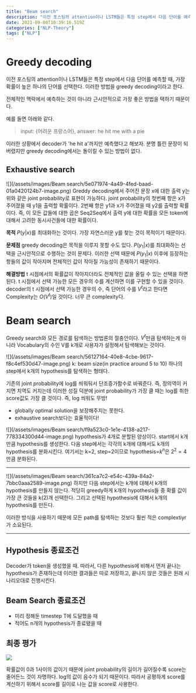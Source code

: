 ```yaml
---
title: "Beam search"
description: "이전 포스팅의 attention이나 LSTM들은 특정 step에서 다음 단어를 예측할 때, 가장 확률이 높은 하나의 단어를 선택한다. 이러한 방법을 greedy decoding이라고 한다.전체적인 맥락에서 예측하는 것이 아니라 근시안적으로 가장 좋은 방법을 택하기 때문"
date: 2021-09-08T10:39:16.519Z
categories: ["NLP-Theory"]
tags: ["NLP"]
---
```

# Greedy decoding
이전 포스팅의 attention이나 LSTM들은 특정 step에서 다음 단어를 예측할 때, 가장 확률이 높은 하나의 단어를 선택한다. 이러한 방법을 greedy decoding이라고 한다.

전체적인 맥락에서 예측하는 것이 아니라 근시안적으로 가장 좋은 방법을 택하기 때문이다. 

예를 들면 아래와 같다.
> input: {어려운 프랑스어}, answer: he hit me with a pie

이러한 상황에서 decoder가 'he hit a'까지만 예측했다고 해보자. 분명 틀린 문장이 되버렸지만 greedy decoding에서는 돌이킬 수 있는 방법이 없다. 

## Exhaustive search
![](/assets/images/Beam search/5e071974-4a49-4fed-baad-01a0420124b7-image.png)
Greddy decoding에서 주어진 문장 x에 대한 출력 y는 위와 같은 joint probability로 표현이 가능하다.
joint probability의 첫번째 항은 x가 주어졌을 때 y1을 출력할 확률이다. 2번째 항은 y1과 x가 주어졌을 때 y2를 출력할 확률이다. 즉, 이 모든 값들에 대한 곱은 Seq2Seq에서 출력 y에 대한 확률을 모든 token에 대해서 고려한 동시사건들에 대한 확률이다.

**목적**
$P(y|x)$를 최대화하는 것이다. 가장 자연스러운 y를 찾는 것이 목적이기 때문이다. 

**문제점**
greedy decoding은 목적을 이루지 못할 수도 있다. $P(y_1|x)$를 최대화하는 선택을 근시안적으로 수행하는 것이 문제다. 이러한 선택 때문에 $P(y_1|x)$ 이후에 등장하는 항들의 값이 작아지며 전체적인 값이 작아질 가능성이 존재하기 때문이다. 

**해결방법**
t 시점에서의 확률값이 작아지더라도 전체적인 값을 올릴 수 있는 선택을 하면된다.
t 시점에서 선택 가능한 모든 경우의 수를 계산하면 이를 구현할 수 있을 것이다. decoder의 t 시점에서 선택 가능한 경우의 수, 즉 단어의 수를 $V^t$라고 한다면 Complexity는 $O(V^t)$일 것이다. 너무 큰 complexity다.


# Beam search
Greedy search와 모든 경로를 탐색하는 방법론의 절충안이다. $V^t$만큼 탐색하는게 아니라 Vocabulary의 수인 V를 k개로 사용자가 설정해서 탐색해보는 것이다.

![](/assets/images/Beam search/56127164-40e8-4cbe-9617-f8c4ef530d47-image.png)
k: beam size(in practice around 5 to 10)
하나의 step에서 k개의 hypothesis를 탐색하는 형태다.

기존의 joint probability에 log를 씌워둬서 단조증가함수로 바꿔준다. 즉, 정의역이 커지면 치역도 커지는데 이러한 성질 덕분에 joint probability가 가장 클 때는 log를 취한 score값도 가장 클 것이다. 즉, log 씌워도 무방!

- globally optimal solution을 보장해주지는 못한다.
- exhaustive search보다는 효율적이다!

![](/assets/images/Beam search/f9a523c0-1e1e-4138-a217-778334300d44-image.png)
hypothesis가 4개로 분할된 양상이다. start에서 k개만큼 hypothesis를 생성한다. 다음 step에서는 각각의 k개에 대해서도 k개의 hypothesis를 분화시킨다. 여기서는 k=2, step=2이므로 hypothesis=$k^n$은 $2^2=4$만큼 분화된다. 

---
![](/assets/images/Beam search/361ca7c2-e54c-439a-84a2-7bbc0aaa2589-image.png)
하지만 다음 step에서는 k개에 대해서 k개의 hypothesis를 만들지 않는다. 적당히  greedy하게 k개의 hypothesis들 중 확률 값이 가장 큰 것들을 k(2)개 선택한다. 그리고 선택된 hypothesis에 대해서 k개의 hypothesis를 만든다.


이러한 방식을 사용하기 때문에 모든 path를 탐색하는 것보다 훨씬 적은 complextiyr가 소요된다.

---

## Hypothesis 종료조건
Decoder가 <END> token을 생성했을 때. 따라서, 다른 hypothesis에 비해서 먼저 끝나는 hypothesis가 존재하는데 이러한 결과들은 따로 저장하고, 끝나지 않은 것들은 원래 시나리오대로 진행시킨다.
  
  ## Beam Search 종료조건
  - 미리 정해둔 timestep T에 도달했을 때
  - 적어도 n개의 hypothesis가 종료됐을 때
  
## 최종 평가
  ![](/images/6cbe16e1-2d23-4550-949d-79b5ed15928b-image.png)
  
  확률값이 0과 1사이의 값이기 때문에 joint probability의 길이가 길어질수록 score는 줄어든느 것이 자명하다. log의 값이 음수가 되기 때문이다. 따라서 공평하게 score를 계산하기 위해서 score를 길이로 나눈 값을 score로 사용한다.



